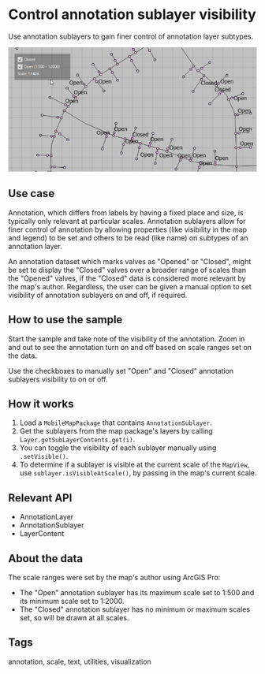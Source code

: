 # Control annotation sublayer visibility

Use annotation sublayers to gain finer control of annotation layer subtypes.

![](ControlAnnotationSublayerVisibility.png)

## Use case

Annotation, which differs from labels by having a fixed place and size, is typically only relevant at particular scales. Annotation sublayers allow for finer control of annotation by allowing properties (like visibility in the map and legend) to be set and others to be read (like name) on subtypes of an annotation layer.

An annotation dataset which marks valves as "Opened" or "Closed", might be set to display the "Closed" valves over a broader range of scales than the "Opened" valves, if the "Closed" data is considered more relevant by the map's author. Regardless, the user can be given a manual option to set visibility of annotation sublayers on and off, if required.

## How to use the sample

Start the sample and take note of the visibility of the annotation. Zoom in and out to see the annotation turn on and off based on scale ranges set on the data.

Use the checkboxes to manually set "Open" and "Closed" annotation sublayers visibility to on or off.

## How it works

1. Load a `MobileMapPackage` that contains `AnnotationSublayer`.
2. Get the sublayers from the map package's layers by calling `Layer.getSubLayerContents.get(i)`.
3. You can toggle the visibility of each sublayer manually using `.setVisible()`.
4. To determine if a sublayer is visible at the current scale of the `MapView`, use `sublayer.isVisibleAtScale()`, by passing in the map's current scale.
 
## Relevant API

* AnnotationLayer
* AnnotationSublayer
* LayerContent

## About the data

 The scale ranges were set by the map's author using ArcGIS Pro:
* The "Open" annotation sublayer has its maximum scale set to 1:500 and its minimum scale set to 1:2000.
* The "Closed" annotation sublayer has no minimum or maximum scales set, so will be drawn at all scales.

## Tags

annotation, scale, text, utilities, visualization
